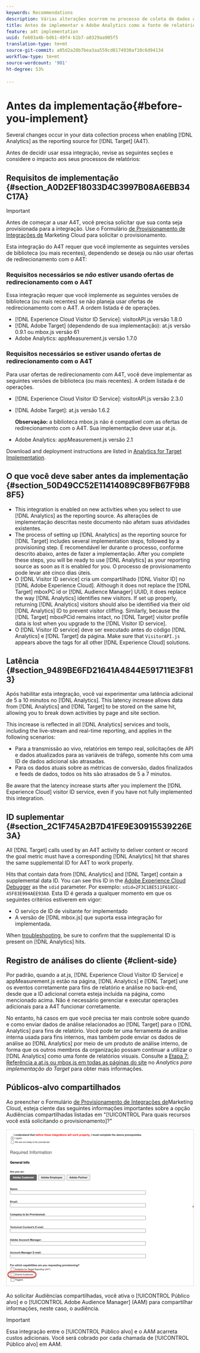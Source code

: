 ```yaml
---
keywords: Recommendations
description: Várias alterações ocorrem no processo de coleta de dados quando o Analytics é habilitado como a fonte de geração de relatórios para o Target (A4T).
title: Antes de implementar o Adobe Analytics como a fonte de relatórios para Adobe Target (A4T)
feature: a4t implementation
uuid: fe603a4b-bd61-49f4-b1b7-a0329aa905f5
translation-type: tm+mt
source-git-commit: a05d2a28b7bea3aa559cd0174930af10c6d94134
workflow-type: tm+mt
source-wordcount: '901'
ht-degree: 53%

---
```



# Antes da implementação{#before-you-implement}

Several changes occur in your data collection process when enabling [!DNL Analytics] as the reporting source for [!DNL Target] (A4T).

Antes de decidir usar essa integração, revise as seguintes seções e considere o impacto aos seus processos de relatórios:

## Requisitos de implementação {#section_A0D2EF18033D4C3997B08A6EBB34C17A}

>[!IMPORTANT]
>
>Antes de começar a usar A4T, você precisa solicitar que sua conta seja provisionada para a integração. Use o Formulário [de Provisionamento de Integrações de](https://www.adobe.com/go/audiences) Marketing Cloud para solicitar o provisionamento.

Esta integração do A4T requer que você implemente as seguintes versões de biblioteca (ou mais recentes), dependendo se deseja ou não usar ofertas de redirecionamento com o A4T:

### Requisitos necessários se *não* estiver usando ofertas de redirecionamento com o A4T

Essa integração requer que você implemente as seguintes versões de biblioteca (ou mais recentes) se não planeja usar ofertas de redirecionamento com o A4T. A ordem listada é de operações.

* [!DNL Experience Cloud Visitor ID Service]: visitorAPI.js versão 1.8.0
* [!DNL Adobe Target] (dependendo de sua implementação): at.js versão 0.9.1 ou mbox.js versão 61
* Adobe Analytics: appMeasurement.js versão 1.7.0

### Requisitos necessários se estiver usando ofertas de redirecionamento com o A4T

Para usar ofertas de redirecionamento com A4T, você deve implementar as seguintes versões de biblioteca (ou mais recentes). A ordem listada é de operações.

* [!DNL Experience Cloud Visitor ID Service]: visitorAPI.js versão 2.3.0
* [!DNL Adobe Target]: at.js versão 1.6.2

   **Observação:** a biblioteca mbox.js não é compatível com as ofertas de redirecionamento com o A4T. Sua implementação deve usar at.js.

* Adobe Analytics: appMeasurement.js versão 2.1

Download and deployment instructions are listed in [Analytics for Target Implementation](/help/c-integrating-target-with-mac/a4t/a4timplementation.md).

## O que você deve saber antes da implementação {#section_50D49CC52E11414089C89FB67F9B88F5}

* This integration is enabled on new activities when you select to use [!DNL Analytics] as the reporting source. As alterações de implementação descritas neste documento não afetam suas atividades existentes.
* The process of setting up [!DNL Analytics] as the reporting source for [!DNL Target] includes several implementation steps, followed by a provisioning step. É recomendável ler durante o processo, conforme descrito abaixo, antes de fazer a implementação. After you complete these steps, you will be ready to use [!DNL Analytics] as your reporting source as soon as it is enabled for you. O processo de provisionamento pode levar até cinco dias úteis.
* O [!DNL Visitor ID service] cria um compartilhado [!DNL Visitor ID] no [!DNL Adobe Experience Cloud]. Although it does not replace the [!DNL Target] mboxPC id or [!DNL Audience Manager] UUID, it does replace the way [!DNL Analytics] identifies new visitors. If set up properly, returning [!DNL Analytics] visitors should also be identified via their old [!DNL Analytics] ID to prevent visitor cliffing. Similarly, because the [!DNL Target] mboxPCid remains intact, no [!DNL Target] visitor profile data is lost when you upgrade to the [!DNL Visitor ID service].
* O [!DNL Visitor ID service] deve ser executado antes do código [!DNL Analytics] e [!DNL Target] da página. Make sure that `VisitorAPI.js` appears above the tags for all other [!DNL Experience Cloud] solutions.

## Latência {#section_9489BE6FD21641A4844E591711E3F813}

Após habilitar esta integração, você vai experimentar uma latência adicional de 5 a 10 minutos no [!DNL Analytics]. This latency increase allows data from [!DNL Analytics] and [!DNL Target] to be stored on the same hit, allowing you to break down activities by page and site section.

This increase is reflected in all [!DNL Analytics] services and tools, including the live-stream and real-time reporting, and applies in the following scenarios:

* Para a transmissão ao vivo, relatórios em tempo real, solicitações de API e dados atualizados para as variáveis de tráfego, somente hits com uma ID de dados adicional são atrasadas.
* Para os dados atuais sobre as métricas de conversão, dados finalizados e feeds de dados, todos os hits são atrasados de 5 a 7 minutos.

Be aware that the latency increase starts after you implement the [!DNL Experience Cloud] visitor ID service, even if you have not fully implemented this integration.

## ID suplementar  {#section_2C1F745A2B7D41FE9E30915539226E3A}

All [!DNL Target] calls used by an A4T activity to deliver content or record the goal metric must have a corresponding [!DNL Analytics] hit that shares the same supplemental ID for A4T to work properly.

Hits that contain data from [!DNL Analytics] and [!DNL Target] contain a supplemental data ID. You can see this ID in the [Adobe Experience Cloud Debugger](https://experienceleague.adobe.com/docs/debugger/using/experience-cloud-debugger.html) as the `sdid` parameter. Por exemplo: `sdid=2F3C18E511F618CC-45F83E994AEE93A0`. Esta ID é gerada a qualquer momento em que os seguintes critérios estiverem em vigor:

* O serviço de ID de visitante for implementado
* A versão de [!DNL mbox.js] que suporta essa integração for implementada.

When [troubleshooting](/help/c-integrating-target-with-mac/a4t/c-a4t-troubleshooting/a4t-troubleshooting.md), be sure to confirm that the supplemental ID is present on [!DNL Analytics] hits.

## Registro de análises do cliente {#client-side}

Por padrão, quando a at.js, [!DNL Experience Cloud Visitor ID Service] e appMeasurement.js estão na página, [!DNL Analytics] e [!DNL Target] une os eventos corretamente para fins de relatório e análise no back-end, desde que a ID adicional correta esteja incluída na página, como mencionado acima. Não é necessário gerenciar e executar operações adicionais para a A4T funcionar corretamente.

No entanto, há casos em que você precisa ter mais controle sobre quando e como enviar dados de análise relacionados ao [!DNL Target] para o [!DNL Analytics] para fins de relatório. Você pode ter uma ferramenta de análise interna usada para fins internos, mas também pode enviar os dados de análise ao [!DNL Analytics] por meio de um produto de análise interno, de forma que os outros membros da organização possam continuar a utilizar o [!DNL Analytics] como uma fonte de relatórios visuais. Consulte a [Etapa 7: Referência a at.js ou mbox.js em todas as páginas do site](/help/c-integrating-target-with-mac/a4t/a4timplementation.md#step7) no *Analytics para implementação do Target* para obter mais informações.

## Públicos-alvo compartilhados

Ao preencher o Formulário [de Provisionamento de Integrações de](https://www.adobe.com/go/audiences)Marketing Cloud, esteja ciente das seguintes informações importantes sobre a opção Audiências  compartilhadas listadas em &quot;[!UICONTROL Para quais recursos você está solicitando o provisionamento]?&quot;

![Formulário de solicitação](/help/c-integrating-target-with-mac/a4t/assets/request-form.png)

Ao solicitar Audiências compartilhadas, você ativa o [!UICONTROL Público alvo] e o [!UICONTROL Adobe Audience Manager] (AAM) para compartilhar informações, neste caso, o audiência.

>[!IMPORTANT]
>
>Essa integração entre o [!UICONTROL Público alvo] e o AAM acarreta custos adicionais. Você será cobrado por cada chamada de [!UICONTROL Público alvo] em AAM.
